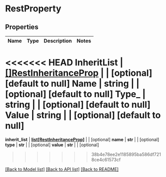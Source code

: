 # RestProperty

## Properties
Name | Type | Description | Notes
------------ | ------------- | ------------- | -------------
<<<<<<< HEAD
**InheritList** | [**[]RestInheritanceProp**](RestInheritanceProp.md) |  | [optional] [default to null]
**Name** | **string** |  | [optional] [default to null]
**Type_** | **string** |  | [optional] [default to null]
**Value** | **string** |  | [optional] [default to null]
=======
**inherit_list** | [**list[RestInheritanceProp]**](RestInheritanceProp.md) |  | [optional] 
**name** | **str** |  | [optional] 
**type** | **str** |  | [optional] 
**value** | **str** |  | [optional] 
>>>>>>> 38b4e78ee2e1185895ba586df7218ce4c61573cf

[[Back to Model list]](../README.md#documentation-for-models) [[Back to API list]](../README.md#documentation-for-api-endpoints) [[Back to README]](../README.md)


